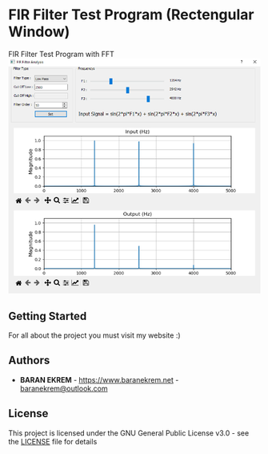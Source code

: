 # FIR Filter Test Program (Rectengular Window)

FIR Filter Test Program with FFT
![alt text](https://github.com/baranekrem/FIR_Filter_Tester/blob/master/output.PNG)


## Getting Started

For all about the project you must visit my website :)

## Authors

* **BARAN EKREM** - https://www.baranekrem.net - baranekrem@outlook.com

## License

This project is licensed under the GNU General Public License v3.0 - see the [LICENSE](LICENSE) file for details

